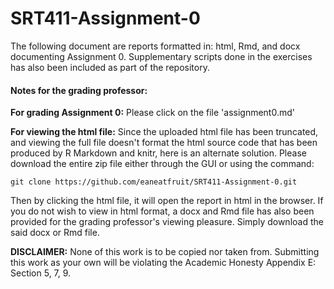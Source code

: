 # SRT411-Assignment-0

The following document are reports formatted in: html, Rmd, and docx documenting Assignment 0. Supplementary scripts done in the exercises has also been included as part of the repository.

#### **Notes for the grading professor:**

**For grading Assignment 0:** Please click on the file 'assignment0.md'

**For viewing the html file:** Since the uploaded html file has been truncated, and viewing the full file doesn't format the html source code that has been produced by R Markdown and knitr, here is an alternate solution.
Please download the entire zip file either through the GUI or using the command:

`git clone https://github.com/eaneatfruit/SRT411-Assignment-0.git`

Then by clicking the html file, it will open the report in html in the browser. If you do not wish to view in html format, a docx and Rmd file has also been provided for the grading professor's viewing pleasure. Simply download the said docx or Rmd file. 

**DISCLAIMER:** None of this work is to be copied nor taken from. Submitting this work as your own will be violating the Academic Honesty Appendix E: Section 5, 7, 9. 
